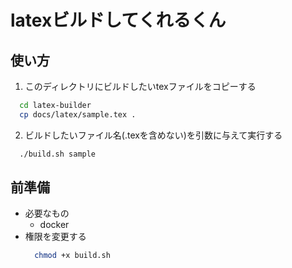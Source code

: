 # latexビルドしてくれるくん

## 使い方
  1. このディレクトリにビルドしたいtexファイルをコピーする
  ```sh
    cd latex-builder
    cp docs/latex/sample.tex .
  ```
  2. ビルドしたいファイル名(.texを含めない)を引数に与えて実行する
  ```sh
    ./build.sh sample
  ```

## 前準備
  * 必要なもの
    * docker
  * 権限を変更する
    ```sh
      chmod +x build.sh
    ```
